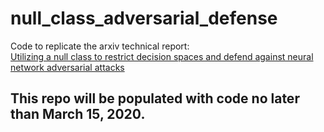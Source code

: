 # null_class_adversarial_defense
Code to replicate the arxiv technical report:  
[Utilizing a null class to restrict decision spaces and defend against neural network adversarial attacks](https://arxiv.org/)

## This repo will be populated with code no later than March 15, 2020.

